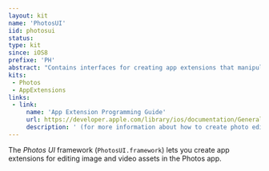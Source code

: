 ```yaml
---
layout: kit
name: 'PhotosUI'
iid: photosui
status: 
type: kit
since: iOS8
prefixe: 'PH'
abstract: "Contains interfaces for creating app extensions that manipulate photo and video assets."
kits:
 - Photos
 - AppExtensions
links:
 - link:
     name: 'App Extension Programming Guide'
     url: https://developer.apple.com/library/ios/documentation/General/Conceptual/ExtensibilityPG/index.html#//apple_ref/doc/uid/TP40014214
     description: ' (for more information about how to create photo editing extensions)'
---
```


The *Photos UI* framework (`PhotosUI.framework`) lets you create app extensions for editing image and video assets in the Photos app.